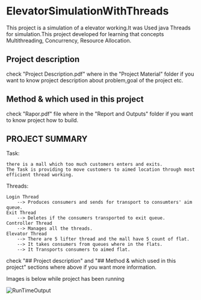 # ElevatorSimulationWithThreads
This project is a simulation of a elevator working.It was Used java Threads for simulation.This project developed for learning that concepts Multithreading, Concurrency, Resource Allocation.
## Project description

check "Project Description.pdf" where in the "Project Material" folder if you want to know project description about problem,goal of the project etc.

## Method & which used in this project

check "Rapor.pdf" file where in the "Report and Outputs" folder if you want to know project how to build.


## PROJECT SUMMARY

Task:

	there is a mall which too much customers enters and exits. 
	The Task is providing to move customers to aimed location through most efficient thread working.
Threads:

	Login Thread
		--> Produces consumers and sends for transport to consumters' aim queue.
	Exit Thread
		--> Deletes if the consumers transported to exit queue.
	Controller Thread
		--> Manages all the threads.
	Elevator Thread
		--> There are 5 lifter thread and the mall have 5 count of flat.
		--> It takes consumers from queues where in the flats.
		--> It Transports consumers to aimed flat.

check "## Project description" and "## Method & which used in this project" sections where above if you want more information.


Images is below while project has been running

![RunTimeOutput](https://user-images.githubusercontent.com/44205116/126507292-eb148542-d367-48bc-93ad-06b4df5c7818.gif)
